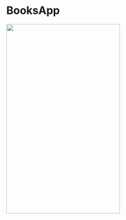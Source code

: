 # BooksApp

<img src="https://user-images.githubusercontent.com/36175704/204420940-4aacd954-0904-43d4-bab1-89299c473a12.gif" width="300" height="500"/>
